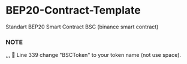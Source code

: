 # BEP20-Contract-Template
Standart BEP20 Smart Contract BSC (binance smart contract)

### NOTE
,,,
📝 Line 339 change "BSCToken" to your token name (not use space).


